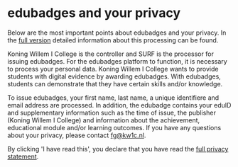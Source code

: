 # edubadges and your privacy

Below are the most important points about edubadges and your privacy. In the [full version](https://raw.githubusercontent.com/edubadges/privacy/master/mbo/koning-willem-i-college/edubadges-formal-text-en.md) detailed information about this processing can be found.

Koning Willem I College is the controller and SURF is the processor for issuing edubadges. For the edubadges platform to function, it is necessary to process your personal data. Koning Willem I College wants to provide students with digital evidence by awarding edubadges. With edubadges, students can demonstrate that they have certain skills and/or knowledge.

To issue edubadges, your first name, last name, a unique identifiere and email address are processed. In addition, the edubadge contains your eduID and supplementary information such as the time of issue, the publisher (Koning Willem I College) and information about the achievement, educational module and/or learning outcomes. If you have any questions about your privacy, please contact [fg@kw1c.nl](mailto:fg@kw1c.nl). 

By clicking 'I have read this', you declare that you have read the [full privacy statement](https://raw.githubusercontent.com/edubadges/privacy/master/mbo/koning-willem-i-college/edubadges-formal-text-en.md).
